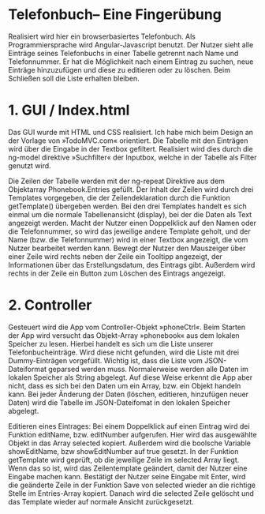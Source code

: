 # Telefonbuch– Eine Fingerübung

Realisiert wird hier ein browserbasiertes Telefonbuch. Als Programmiersprache wird Angular-Javascript benutzt. Der Nutzer sieht alle Einträge seines Telefonbuchs in einer Tabelle getrennt nach Name und Telefonnummer. Er hat die Möglichkeit nach einem Eintrag zu suchen, neue Einträge hinzuzufügen und diese zu editieren oder zu löschen.
Beim Schließen soll die Liste erhalten bleiben.

# 1.  GUI / Index.html
Das GUI wurde mit HTML und CSS realisiert. Ich habe mich beim Design an der Vorlage von »TodoMVC.com« orientiert.
Die Tabelle mit den Einträgen wird über die Eingabe in der Textbox gefiltert. Realisiert wird dies durch die ng-model direktive »Suchfilter« der Inputbox, welche in der Tabelle als Filter genutzt wird.

Die Zeilen der Tabelle werden mit der ng-repeat Direktive aus dem Objektarray Phonebook.Entries gefüllt.
Der Inhalt der Zeilen wird durch drei Templates vorgegeben, die der Zeilendeklaration durch die Funktion getTemplate() übergeben werden. Bei den drei Templates handelt es sich einmal um die normale Tabellenansicht (display), bei der die Daten als Text angezeigt werden. Macht der Nutzer einen Doppelklick auf den Namen oder die Telefonnummer, so wird das jeweilige andere Template geholt, und der Name (bzw. die Telefonnummer) wird in einer Textbox angezeigt, die vom Nutzer bearbeitet werden kann.
Bewegt der Nutzer den Mauszeiger über einer Zeile wird rechts neben der Zeile ein Tooltipp angezeigt, der Informationen über das Erstellungsdatum, des Eintrags gibt. Außerdem wird rechts in der Zeile ein Button zum Löschen des Eintrags angezeigt.

# 2.  Controller
Gesteuert wird die App vom Controller-Objekt »phoneCtrl«. Beim Starten der App wird versucht das Objekt-Array »phonebook« aus dem lokalen Speicher zu lesen. Hierbei handelt es sich um die Liste unserer Telefonbucheinträge. Wird diese nicht gefunden, wird die Liste mit drei Dummy-Einträgen vorgefüllt. Wichtig ist, dass die Liste vom JSON-Dateiformat geparsed werden muss. Normalerweise werden alle Daten im lokalen Speicher als String abgelegt. Auf diese Weise erkennt die App aber nicht, dass es sich bei den Daten um ein Array, bzw. ein Objekt handeln kann. Bei jeder Änderung der Daten (löschen, editieren, hinzufügen neuer Daten) wird die Tabelle im JSON-Dateifomat in den lokalen Speicher abgelegt.

Editieren eines Eintrages:
Bei einem Doppelklick auf einen Eintrag wird dei Funktion editName, bzw. editNumber aufgerufen. Hier wird das ausgewählte Objekt in das Array selected kopiert. Außerdem wird die boolsche Variable showEditName, bzw showEditNumber auf true gesetzt.
In der Funktion getTemplate wird geprüft, ob die jeweilige Zeile im selected Array liegt. Wenn das so ist, wird das Zeilentemplate geändert, damit der Nutzer eine Eingabe machen kann. Bestätigt der Nutzer seine Eingabe mit Enter, wird die geänderte Zeile in der Funktion Save von selected wieder an die richtige Stelle im Entries-Array kopiert. Danach wird die selected Zeile gelöscht und das Template wieder auf normale Ansicht zurückgesetzt.
